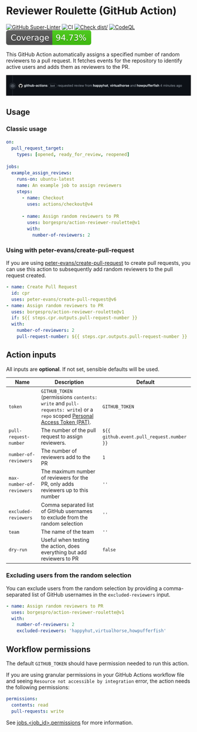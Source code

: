 # Reviewer Roulette (GitHub Action)

[![GitHub Super-Linter](https://github.com/borgespro/action-reviewer-roulette/actions/workflows/linter.yml/badge.svg)](https://github.com/super-linter/super-linter)
![CI](https://github.com/borgespro/action-reviewer-roulette/actions/workflows/ci.yml/badge.svg)
[![Check dist/](https://github.com/borgespro/action-reviewer-roulette/actions/workflows/check-dist.yml/badge.svg)](https://github.com/borgespro/action-reviewer-roulette/actions/workflows/check-dist.yml)
[![CodeQL](https://github.com/borgespro/action-reviewer-roulette/actions/workflows/codeql-analysis.yml/badge.svg)](https://github.com/borgespro/action-reviewer-roulette/actions/workflows/codeql-analysis.yml)
[![Coverage](./badges/coverage.svg)](./badges/coverage.svg)

This GitHub Action automatically assigns a specified number of random reviewers
to a pull request. It fetches events for the repository to identify active users
and adds them as reviewers to the PR.

![Reviewers added](./img/add_reviewer_example.png)

## Usage

### Classic usage

```yml
on:
  pull_request_target:
    types: [opened, ready_for_review, reopened]

jobs:
  example_assign_reviews:
    runs-on: ubuntu-latest
    name: An example job to assign reviewers
    steps:
      - name: Checkout
        uses: actions/checkout@v4

      - name: Assign random reviewers to PR
        uses: borgespro/action-reviewer-roulette@v1
        with:
          number-of-reviewers: 2
```

### Using with peter-evans/create-pull-request

If you are using
[peter-evans/create-pull-request](https://github.com/peter-evans/create-pull-request)
to create pull requests, you can use this action to subsequently add random
reviewers to the pull request created.

```yml
- name: Create Pull Request
  id: cpr
  uses: peter-evans/create-pull-request@v6
- name: Assign random reviewers to PR
  uses: borgespro/action-reviewer-roulette@v1
  if: ${{ steps.cpr.outputs.pull-request-number }}
  with:
    number-of-reviewers: 2
    pull-request-number: ${{ steps.cpr.outputs.pull-request-number }}
```

## Action inputs

All inputs are **optional**. If not set, sensible defaults will be used.

<!-- prettier-ignore -->
| Name | Description | Default |
| --- | --- | --- |
| `token` | `GITHUB_TOKEN` (permissions `contents: write` and `pull-requests: write`) or a `repo` scoped [Personal Access Token (PAT)](https://docs.github.com/en/github/authenticating-to-github/creating-a-personal-access-token). | `GITHUB_TOKEN` |
| `pull-request-number` | The number of the pull request to assign reviewers. | `${{ github.event.pull_request.number }}` |
| `number-of-reviewers` | The number of reviewers add to the PR | `1` |
| `max-number-of-reviewers` | The maximum number of reviewers for the PR, only adds reviewers up to this number | `''` |
| `excluded-reviewers` | Comma separated list of GitHub usernames to exclude from the random selection | `''` |
| `team` | The name of the team | `''` |
| `dry-run` | Useful when testing the action, does everything but add reviewers to PR | `false` |

### Excluding users from the random selection

You can exclude users from the random selection by providing a comma-separated
list of GitHub usernames in the `excluded-reviewers` input.

```yml
- name: Assign random reviewers to PR
  uses: borgespro/action-reviewer-roulette@v1
  with:
    number-of-reviewers: 2
    excluded-reviewers: 'happyhut,virtualhorse,howpufferfish'
```

## Workflow permissions

The default `GITHUB_TOKEN` should have permission needed to run this action.

If you are using granular permissions in your GitHub Actions workflow file and
seeing `Resource not accessible by integration` error, the action needs the
following permissions:

```yml
permissions:
  contents: read
  pull-requests: write
```

See
[jobs.<job_id>.permissions](https://docs.github.com/en/actions/using-workflows/workflow-syntax-for-github-actions#jobsjob_idpermissions)
for more information.
